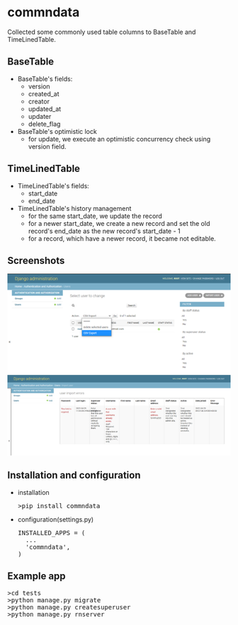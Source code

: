 # commndata

Collected some commonly used table columns to BaseTable and TimeLinedTable.

## BaseTable
- BaseTable's fields:
  - version
  - created_at
  - creator
  - updated_at
  - updater
  - delete_flag
- BaseTable's optimistic lock
  - for update, we execute an optimistic concurrency check using version field.

## TimeLinedTable
- TimeLinedTable's fields:
  - start_date
  - end_date
- TimeLinedTable's history management
  - for the same start_date, we update the record
  - for a newer start_date, we create a new record and set the old record's end_date as the new record's start_date - 1
  - for a record, which have a newer record, it became not editable.

## Screenshots
![Export Action&Import button](images/checked_csv_001.png)
![Error List](images/checked_csv_errorlist.png)
## Installation and configuration
- installation
  <pre>
  >pip install commndata
  </pre>
- configuration(settings.py)
  <pre>
  INSTALLED_APPS = (
    ...
    'commndata',
  )
  </pre>

## Example app
<pre>
>cd tests
>python manage.py migrate
>python manage.py createsuperuser
>python manage.py rnserver
</pre>